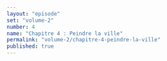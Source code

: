 ```yaml
---
layout: "episode"
set: "volume-2"
number: 4
name: "Chapitre 4 : Peindre la ville"
permalink: "volume-2/chapitre-4-peindre-la-ville"
published: true
---
```

